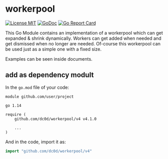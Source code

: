 # workerpool

[![License MIT](https://img.shields.io/badge/License-MIT-blue.svg)](http://opensource.org/licenses/MIT) [![GoDoc](https://godoc.org/github.com/dc0d/workerpool?status.svg)](https://pkg.go.dev/github.com/dc0d/workerpool/v4@v4.1.0?tab=doc) [![Go Report Card](https://goreportcard.com/badge/github.com/dc0d/workerpool)](https://goreportcard.com/report/github.com/dc0d/workerpool)


This Go Module contains an implementation of a workerpool which can get expanded &amp; shrink dynamically. Workers can get added when needed and get dismissed when no longer are needed. Of-course this workerpool can be used just as a simple one with a fixed size.

Examples can be seen inside documents.

## add as dependency modult

In the `go.mod` file of your code:

```
module github.com/user/project

go 1.14

require (
	github.com/dc0d/workerpool/v4 v4.1.0

    ...
)
```

And in the code, import it as:

```go
import "github.com/dc0d/workerpool/v4"
```


